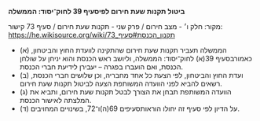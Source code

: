 **ביטול תקנות שעת חירום לפיסעיף 39 לחוק־יסוד: הממשלה**

מקור: חלק ו׳ - מצב חירום / פרק שני - תקנות שעת חירום / סעיף 73
קישור: https://he.wikisource.org/wiki/תקנון_הכנסת#סעיף_73

 * (א) הממשלה תעביר תקנות שעת חירום שהתקינה לוועדת החוץ והביטחון, כאמורבסעיף 39(א) לחוק־יסוד: הממשלה, וליושב ראש הכנסת והוא יניחן על שולחן הכנסת, ואם הועברו בפגרה – יעבירן לידיעת חברי הכנסת.
 * (ב) ועדת החוץ והביטחון, לפי הצעת כל אחד מחבריה, וכן שלושים חברי הכנסת, רשאים להביא לפני הוועדה המשותפת הצעה לביטול תקנות שעת חירום.
 * (ג) הוועדה המשותפת תבחן את הצורך לבטל תקנות שעת חירום, ותביא את המלצתה לאישור הכנסת.
 * (ד) על הדיון לפי סעיף זה יחולו הוראותסעיפים 69(ה)ו־72, בשינויים המחויבים.